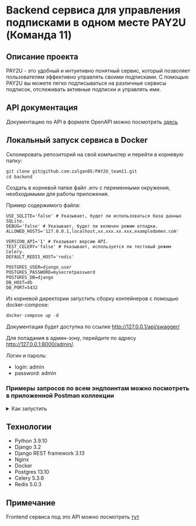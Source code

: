 # Backend сервиса для управления подписками в одном месте PAY2U (Команда 11)

## Описание проекта

PAY2U - это удобный и интуитивно понятный сервис, который позволяет пользователям эффективно управлять своими подписками. С помощью PAY2U вы можете легко подписываться на различные сервисы подписок, отслеживать активные подписки и управлять ими.

## API документация

Документацию по API в формате OpenAPI можно посмотреть [здесь](https://app.swaggerhub.com/apis/ZALGAN94_1/PAY2U/1.0.0)

## Локальный запуск сервиса в Docker 

Склонировать репозиторий на свой компьютер и перейти в корневую папку:
```python
git clone git@github.com:zalgan05/PAY2U_team11.git
cd backend
```

Создать в корневой папке файл .env с переменными окружения, необходимыми
для работы приложения.

Пример содержимого файла:
```
USE_SQLITE='false' # Указывает, будет ли использоваться база данных SQLite.
DEBUG='false' # Указывает, будет ли включен режим отладки.
ALLOWED_HOSTS='127.0.0.1,localhost,xx.xxx.xx.xxx,exampledomen.com'

VERSION_API='1' # Указывает версию API.
TEST_CELERY='false' # Указывает, используется ли тестовый режим Celery.
DEFAULT_REDIS_HOST='redis'

POSTGRES_USER=django_user
POSTGRES_PASSWORD=mysecretpassword
POSTGRES_DB=django
DB_HOST=db
DB_PORT=5432
```

Из корневой директории запустить сборку контейнеров с помощью
docker-compose:
```python
docker-compose up -d
```

Документация будет доступка по ссылке http://127.0.0.1/api/swagger/

Для попадания в админ-зону, перейдите по адресу http://127.0.0.1:8000/admin/.

Логин и пароль:
- login: admin
- password: admin

### Примеры запросов по всем эндпоинтам можно посмотреть в приложенной Postman коллекции
<details>
<summary> Как запустить </summary>
  
- Откройте Postman.

- Импортируйте коллекцию:

  * Нажмите на кнопку "Import" в верхнем левом углу интерфейса Postman.
  
  * Скопируйте туда ссылку:
    ```
    https://raw.githubusercontent.com/zalgan05/PAY2U_team11/develop/PAY2U.postman_collection.json
    ```
- После успешного импорта коллекции вы увидите ее в списке коллекций слева в боковой панели Postman.
</details>

## Технологии

* Python 3.9.10
* Django 3.2
* Django REST framework 3.13
* Nginx
* Docker
* Postgres 13.10
* Celery 5.3.6
* Redis 5.0.3

## Примечание

Frontend сервиса под это API можно посмотреть [тут](https://github.com/margo-yunanova/pay2u-subscriptions-hackathon) 
